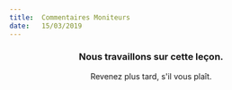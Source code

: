 ```yaml
---
title:  Commentaires Moniteurs
date:   15/03/2019
---
```


### <center>Nous travaillons sur cette leçon.</center>
<center>Revenez plus tard, s'il vous plaît.</center>